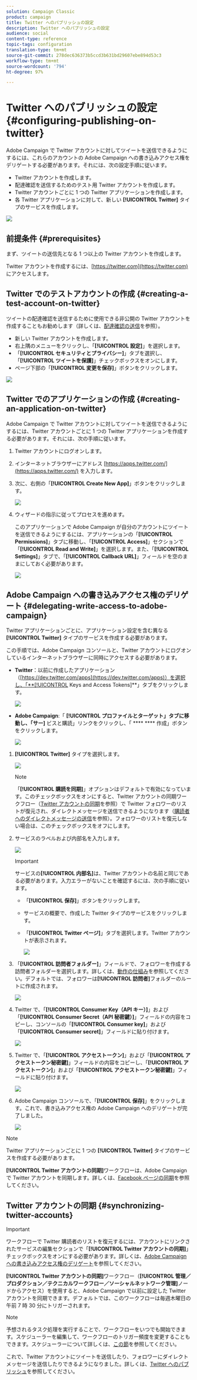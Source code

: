 ```yaml
---
solution: Campaign Classic
product: campaign
title: Twitter へのパブリッシュの設定
description: Twitter へのパブリッシュの設定
audience: social
content-type: reference
topic-tags: configuration
translation-type: tm+mt
source-git-commit: 278dec636373b5ccd3b631bd29607ebe894d53c3
workflow-type: tm+mt
source-wordcount: '794'
ht-degree: 97%

---
```



# Twitter へのパブリッシュの設定{#configuring-publishing-on-twitter}

Adobe Campaign で Twitter アカウントに対してツイートを送信できるようにするには、これらのアカウントの Adobe Campaign への書き込みアクセス権をデリゲートする必要があります。それには、次の設定手順に従います。

* Twitter アカウントを作成します。
* 配達確認を送信するためのテスト用 Twitter アカウントを作成します。
* Twitter アカウントごとに 1 つの Twitter アプリケーションを作成します。
* 各 Twitter アプリケーションに対して、新しい **[!UICONTROL Twitter]** タイプのサービスを作成します。

![](assets/social_diagram_twitter_service.png)

## 前提条件 {#prerequisites}

まず、ツイートの送信先となる 1 つ以上の Twitter アカウントを作成します。

Twitter アカウントを作成するには、[https://twitter.com](https://twitter.com) にアクセスします。

## Twitter でのテストアカウントの作成 {#creating-a-test-account-on-twitter}

ツイートの配達確認を送信するために使用できる非公開の Twitter アカウントを作成することもお勧めします（詳しくは、[配達確認の送信](../../social/using/publishing-on-twitter.md#sending-the-proof)を参照）。

* 新しい Twitter アカウントを作成します。
* 右上隅のメニューをクリックし、「**[!UICONTROL 設定]**」を選択します。
* 「**[!UICONTROL セキュリティとプライバシー]**」タブを選択し、「**[!UICONTROL ツイートを保護]**」チェックボックスをオンにします。
* ページ下部の「**[!UICONTROL 変更を保存]**」ボタンをクリックします。

![](assets/social_twitter_test_page.png)

## Twitter でのアプリケーションの作成 {#creating-an-application-on-twitter}

Adobe Campaign で Twitter アカウントに対してツイートを送信できるようにするには、Twitter アカウントごとに 1 つの Twitter アプリケーションを作成する必要があります。それには、次の手順に従います。

1. Twitter アカウントにログオンします。
1. インターネットブラウザーにアドレス [https://apps.twitter.com/](https://apps.twitter.com/) を入力します。
1. 次に、右側の「**[!UICONTROL Create New App]**」ボタンをクリックします。

   ![](assets/social_create_twitter_app_001.png)

1. ウィザードの指示に従ってプロセスを進めます。

   このアプリケーションで Adobe Campaign が自分のアカウントにツイートを送信できるようにするには、アプリケーションの「**[!UICONTROL Permissions]**」タブに移動し、「**[!UICONTROL Access]**」セクションで「**[!UICONTROL Read and Write]**」を選択します。また、「**[!UICONTROL Settings]**」タブで、「**[!UICONTROL Callback URL]**」フィールドを空のままにしておく必要があります。

   ![](assets/social_create_twitter_app_002.png)

## Adobe Campaign への書き込みアクセス権のデリゲート {#delegating-write-access-to-adobe-campaign}

Twitter アプリケーションごとに、アプリケーション設定を含む異なる **[!UICONTROL Twitter]** タイプのサービスを作成する必要があります。

この手順では、Adobe Campaign コンソールと、Twitter アカウントにログオンしているインターネットブラウザーに同時にアクセスする必要があります。

* **Twitter**：以前に作成したアプリケーション（[https://dev.twitter.com/apps](https://dev.twitter.com/apps)）を選択し、「**[!UICONTROL Keys and Access Tokens]**」タブをクリックします。

   ![](assets/social_twitter_service_002.png)

* **Adobe Campaign**:「 **[!UICONTROL プロファイルとターゲット」タブに移動し、「サー]** ビスと購読」リンクをクリックし、「 ****  **** 作成」ボタンをクリックします。

   ![](assets/social_twitter_service_007.png)

1. **[!UICONTROL Twitter]** タイプを選択します。

   ![](assets/social_twitter_service_008.png)

   >[!NOTE]
   >
   >「**[!UICONTROL 購読を同期]**」オプションはデフォルトで有効になっています。このチェックボックスをオンにすると、Twitter アカウントの同期ワークフロー（[Twitter アカウントの同期](#synchronizing-twitter-accounts)を参照）で Twitter フォロワーのリストが復元され、ダイレクトメッセージを送信できるようになります（[購読者へのダイレクトメッセージの送信](../../social/using/publishing-on-twitter.md#sending-direct-messages-to-subscribers)を参照）。フォロワーのリストを復元しない場合は、このチェックボックスをオフにします。

1. サービスのラベルおよび内部名を入力します。

   ![](assets/social_twitter_service_009.png)

   >[!IMPORTANT]
   >
   >サービスの&#x200B;**[!UICONTROL 内部名]**&#x200B;は、Twitter アカウントの名前と同じである必要があります。入力エラーがないことを確認するには、次の手順に従います。

   * 「**[!UICONTROL 保存]**」ボタンをクリックします。
   * サービスの概要で、作成した Twitter タイプのサービスをクリックします。
   * 「**[!UICONTROL Twitter ページ]**」タブを選択します。Twitter アカウントが表示されます。

      ![](assets/social_twitter_service_010.png)

1. 「**[!UICONTROL 訪問者フォルダー]**」フィールドで、フォロワーを作成する訪問者フォルダーを選択します。詳しくは、[動作の仕組み](../../social/using/publishing-on-twitter.md#operating-principle)を参照してください。デフォルトでは、フォロワーは&#x200B;**[!UICONTROL 訪問者]**&#x200B;フォルダーのルートに作成されます。

   ![](assets/social_twitter_service_010_b.png)

1. Twitter で、「**[!UICONTROL Consumer Key（API キー）]**」および「**[!UICONTROL Consumer Secret（API 秘密鍵）]**」フィールドの内容をコピーし、コンソールの「**[!UICONTROL Consumer key]**」および「**[!UICONTROL Consumer secret]**」フィールドに貼り付けます。

   ![](assets/social_twitter_service_012.png)

1. Twitter で、「**[!UICONTROL アクセストークン]**」および「**[!UICONTROL アクセストークン秘密鍵]**」フィールドの内容をコピーし、「**[!UICONTROL アクセストークン]**」および「**[!UICONTROL アクセストークン秘密鍵]**」フィールドに貼り付けます。

   ![](assets/social_twitter_service_013.png)

1. Adobe Campaign コンソールで、「**[!UICONTROL 保存]**」をクリックします。これで、書き込みアクセス権の Adobe Campaign へのデリゲートが完了しました。

   ![](assets/social_twitter_service_014.png)

>[!NOTE]
>
>Twitter アプリケーションごとに 1 つの **[!UICONTROL Twitter]** タイプのサービスを作成する必要があります。

**[!UICONTROL Twitter アカウントの同期]**&#x200B;ワークフローは、Adobe Campaign で Twitter アカウントを同期します。詳しくは、[Facebook ページの同期](../../social/using/publishing-on-facebook-walls.md#synchronizing-facebook-pages)を参照してください。

## Twitter アカウントの同期 {#synchronizing-twitter-accounts}

>[!IMPORTANT]
>
>ワークフローで Twitter 購読者のリストを復元するには、アカウントにリンクされたサービスの編集セクションで「**[!UICONTROL Twitter アカウントの同期]**」チェックボックスをオンにする必要があります。詳しくは、[Adobe Campaign への書き込みアクセス権のデリゲート](#delegating-write-access-to-adobe-campaign)を参照してください。

**[!UICONTROL Twitter アカウントの同期]**&#x200B;ワークフロー（**[!UICONTROL 管理／プロダクション／テクニカルワークフロー／ソーシャルネットワーク管理]**&#x200B;ノードからアクセス）を使用すると、Adobe Campaign で以前に設定した Twitter アカウントを同期できます。デフォルトでは、このワークフローは毎週木曜日の午前 7 時 30 分にトリガーされます。

>[!NOTE]
>
>予想されるタスク処理を実行することで、ワークフローをいつでも開始できます。スケジューラーを編集して、ワークフローのトリガー頻度を変更することもできます。スケジューラーについて詳しくは、[この節](../../workflow/using/scheduler.md)を参照してください。

これで、Twitter アカウントにツイートを送信したり、フォロワーにダイレクトメッセージを送信したりできるようになりました。詳しくは、[Twitter へのパブリッシュ](../../social/using/publishing-on-twitter.md)を参照してください。
